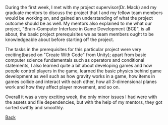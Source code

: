 During the first week, I met with my project supervisor(Dr. Mack) and my graduate mentors to discuss the project 
that I and my fellow team members would be working on, and gained an understanding of what the project outcome should be as well. 
My mentors also explained to me what our project, "Brain-Computer Interface in Game Development (BCI)", is all about, the basic project prerequisites we as team members ought to be knowledgeable about before starting off the project.

The tasks in the prerequisites for this particular project were very exciting(based on "Create With Code" from Unity); apart from basic computer science fundamentals such as operators and conditional statements, I also learned quite a bit about developing games and how people control players in the game, learned the basic physics behind game development as well such as how gravity works in a game, how items in games collide and interact with each other, how all 3-dimensional planes work and how they affect player movement, and so on. 

Overall it was a very exciting week, the only minor issues I had were with the assets and file dependencies, but with the help of my mentors, they got sorted swiftly and smoothly.  

[Back](./)
